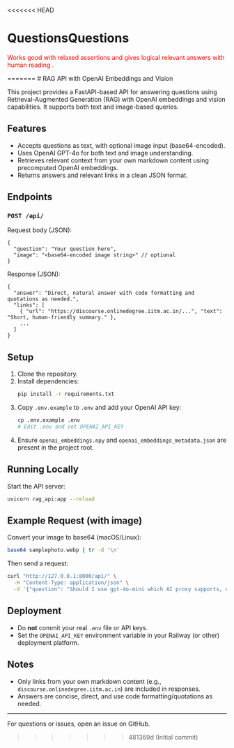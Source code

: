 <<<<<<< HEAD
# QuestionsQuestions    
<p style="color: red;">Works good with relaxed assertions and gives logical relevant answers with human reading .</p>
=======
# RAG API with OpenAI Embeddings and Vision

This project provides a FastAPI-based API for answering questions using Retrieval-Augmented Generation (RAG) with OpenAI embeddings and vision capabilities. It supports both text and image-based queries.

## Features
- Accepts questions as text, with optional image input (base64-encoded).
- Uses OpenAI GPT-4o for both text and image understanding.
- Retrieves relevant context from your own markdown content using precomputed OpenAI embeddings.
- Returns answers and relevant links in a clean JSON format.

## Endpoints

### `POST /api/`
Request body (JSON):
```
{
  "question": "Your question here",
  "image": "<base64-encoded image string>" // optional
}
```

Response (JSON):
```
{
  "answer": "Direct, natural answer with code formatting and quotations as needed.",
  "links": [
    { "url": "https://discourse.onlinedegree.iitm.ac.in/...", "text": "Short, human-friendly summary." },
    ...
  ]
}
```

## Setup
1. Clone the repository.
2. Install dependencies:
   ```sh
   pip install -r requirements.txt
   ```
3. Copy `.env.example` to `.env` and add your OpenAI API key:
   ```sh
   cp .env.example .env
   # Edit .env and set OPENAI_API_KEY
   ```
4. Ensure `openai_embeddings.npy` and `openai_embeddings_metadata.json` are present in the project root.

## Running Locally
Start the API server:
```sh
uvicorn rag_api:app --reload
```

## Example Request (with image)
Convert your image to base64 (macOS/Linux):
```sh
base64 samplephoto.webp | tr -d '\n'
```
Then send a request:
```sh
curl "http://127.0.0.1:8000/api/" \
  -H "Content-Type: application/json" \
  -d '{"question": "Should I use gpt-4o-mini which AI proxy supports, or gpt3.5 turbo?", "image": "<base64 string here>"}'
```

## Deployment
- Do **not** commit your real `.env` file or API keys.
- Set the `OPENAI_API_KEY` environment variable in your Railway (or other) deployment platform.

## Notes
- Only links from your own markdown content (e.g., `discourse.onlinedegree.iitm.ac.in`) are included in responses.
- Answers are concise, direct, and use code formatting/quotations as needed.

---

For questions or issues, open an issue on GitHub.
>>>>>>> 481369d (Initial commit)
